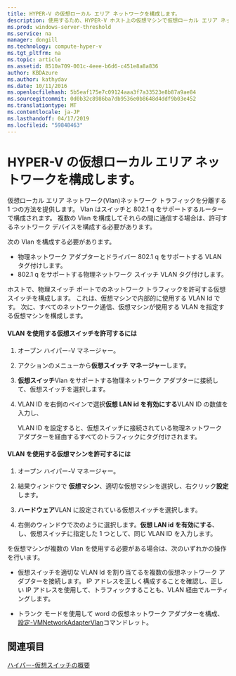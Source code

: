 ```yaml
---
title: HYPER-V の仮想ローカル エリア ネットワークを構成します。
description: 使用するため、HYPER-V ホスト上の仮想マシンで仮想ローカル エリア ネットワーク (VLAN) を構成する手順を示します。
ms.prod: windows-server-threshold
ms.service: na
manager: dongill
ms.technology: compute-hyper-v
ms.tgt_pltfrm: na
ms.topic: article
ms.assetid: 8510a709-001c-4eee-b6d6-c451e8a8a836
author: KBDAzure
ms.author: kathydav
ms.date: 10/11/2016
ms.openlocfilehash: 5b5eaf175e7c09124aaa3f7a33523e8b87a9ae84
ms.sourcegitcommit: 0d0b32c8986ba7db9536e0b8648d4ddf9b03e452
ms.translationtype: MT
ms.contentlocale: ja-JP
ms.lasthandoff: 04/17/2019
ms.locfileid: "59848463"
---
```

# <a name="configure-virtual-local-area-networks-for-hyper-v"></a>HYPER-V の仮想ローカル エリア ネットワークを構成します。
仮想ローカル エリア ネットワーク\(Vlan\)ネットワーク トラフィックを分離する 1 つの方法を提供します。 Vlan はスイッチと 802.1 q をサポートするルーターで構成されます。 複数の Vlan を構成してそれらの間に通信する場合は、許可するネットワーク デバイスを構成する必要があります。 

次の Vlan を構成する必要があります。  
  
-   物理ネットワーク アダプターとドライバー 802.1 q をサポートする VLAN タグ付けします。  
-   802.1 q をサポートする物理ネットワーク スイッチ VLAN タグ付けします。  
  
ホストで、物理スイッチ ポートでのネットワーク トラフィックを許可する仮想スイッチを構成します。 これは、仮想マシンで内部的に使用する VLAN Id です。 次に、すべてのネットワーク通信、仮想マシンが使用する VLAN を指定する仮想マシンを構成します。  
  
#### <a name="to-allow-a-virtual-switch-to-use-a-vlan"></a>VLAN を使用する仮想スイッチを許可するには  
  
1.  オープン ハイパー\-V マネージャー。  
  
2.  アクションのメニューから**仮想スイッチ マネージャー**します。  
  
3.  **仮想スイッチ**Vlan をサポートする物理ネットワーク アダプターに接続して、仮想スイッチを選択します。 

4. VLAN ID を右側のペインで選択**仮想 LAN id を有効にする**VLAN ID の数値を入力し、  
  
    VLAN ID を設定すると、仮想スイッチに接続されている物理ネットワーク アダプターを経由するすべてのトラフィックにタグ付けされます。  
  
#### <a name="to-allow-a-virtual-machine-to-use-a-vlan"></a>VLAN を使用する仮想マシンを許可するには  
  
1.  オープン ハイパー\-V マネージャー。  
  
2.  結果ウィンドウで **仮想マシン**、適切な仮想マシンを選択し、右クリック**設定**します。  

3.  **ハードウェア**VLAN に設定されている仮想スイッチを選択します。
  
4.  右側のウィンドウで次のように選択します。**仮想 LAN id を有効にする**、し、仮想スイッチに指定した 1 つとして、同じ VLAN ID を入力します。 

を仮想マシンが複数の Vlan を使用する必要がある場合は、次のいずれかの操作を行います。  
  
-   仮想スイッチを適切な VLAN Id を割り当てるを複数の仮想ネットワーク アダプターを接続します。 IP アドレスを正しく構成することを確認し、正しい IP アドレスを使用して、トラフィックすることも、VLAN 経由でルーティングします。  
  
-   トランク モードを使用して word の仮想ネットワーク アダプターを構成、[設定\-VMNetworkAdapterVlan](https://technet.microsoft.com/library/hh848475.aspx)コマンドレット。
  
## <a name="see-also"></a>関連項目  
 
[ハイパー\-仮想スイッチの概要](https://technet.microsoft.com/windows-server-docs/networking/technologies/hyper-v-virtual-switch/hyper-v-virtual-switch)